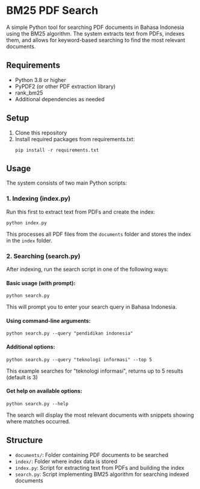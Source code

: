 # BM25 PDF Search

A simple Python tool for searching PDF documents in Bahasa Indonesia using the BM25 algorithm. The system extracts text from PDFs, indexes them, and allows for keyword-based searching to find the most relevant documents.

## Requirements

- Python 3.8 or higher
- PyPDF2 (or other PDF extraction library)
- rank_bm25
- Additional dependencies as needed

## Setup

1. Clone this repository
2. Install required packages from requirements.txt:
   ```
   pip install -r requirements.txt
   ```

## Usage

The system consists of two main Python scripts:

### 1. Indexing (index.py)

Run this first to extract text from PDFs and create the index:

```
python index.py
```

This processes all PDF files from the `documents` folder and stores the index in the `index` folder.

### 2. Searching (search.py)

After indexing, run the search script in one of the following ways:

#### Basic usage (with prompt):
```
python search.py
```
This will prompt you to enter your search query in Bahasa Indonesia.

#### Using command-line arguments:
```
python search.py --query "pendidikan indonesia"
```

#### Additional options:
```
python search.py --query "teknologi informasi" --top 5
```

This example searches for "teknologi informasi", returns up to 5 results (default is 3)

#### Get help on available options:
```
python search.py --help
```

The search will display the most relevant documents with snippets showing where matches occurred.

## Structure

- `documents/`: Folder containing PDF documents to be searched
- `index/`: Folder where index data is stored
- `index.py`: Script for extracting text from PDFs and building the index
- `search.py`: Script implementing BM25 algorithm for searching indexed documents
